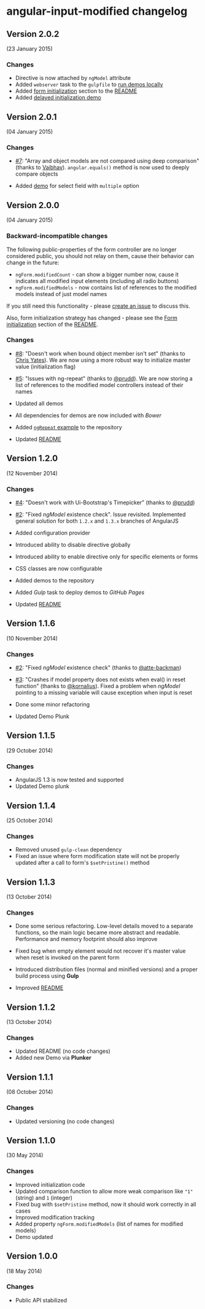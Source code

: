 # angular-input-modified changelog

## Version 2.0.2
(23 January 2015)

### Changes

- Directive is now attached by `ngModel` attribute
- Added `webserver` task to the `gulpfile` to [run demos locally][readme-faq-local-demos]
- Added [form initialization][readme-form-init] section to the [README][readme]
- Added [delayed initialization demo][demo-delayed-init]

## Version 2.0.1
(04 January 2015)

### Changes

- [\#7][issue-7]: "Array and object models are not compared using deep comparison"
  (thanks to [Vaibhav][user-vaibhavguptaIITD]).
  `angular.equals()` method is now used to deeply compare objects

- Added [demo][demo-select-multiple] for select field with `multiple` option

## Version 2.0.0
(04 January 2015)

### Backward-incompatible changes

The following public-properties of the form controller are no longer considered public,
you should not relay on them, cause their behavior can change in the future:

- `ngForm.modifiedCount` - can show a bigger number now, cause it indicates all modified input elements (including all radio buttons)
- `ngForm.modifiedModels` - now contains list of references to the modified models instead of just model names

If you still need this functionality - please [create an issue][new-issue] to discuss this.

Also, form initialization strategy has changed - please see the
[Form initialization][readme-form-init]
section of the [README][readme].

### Changes

- [\#8][issue-8]: "Doesn't work when bound object member isn't set"
  (thanks to [Chris Yates][user-cyates81]).
  We are now using a more robust way to initialize master value (initialization flag)

- [\#5][issue-5]: "Issues with ng-repeat"
  (thanks to [@prudd][user-prudd]).
  We are now storing a list of references to the modified model controllers instead of their names

- Updated all demos
- All dependencies for demos are now included with *Bower*
- Added [`ngRepeat` example][demo-ng-repeat] to the repository
- Updated [README][readme]

## Version 1.2.0
(12 November 2014)

### Changes

- [\#4][issue-4]: "Doesn't work with Ui-Bootstrap's Timepicker"
  (thanks to [@prudd][user-prudd])

- [\#2][issue-2]: "Fixed *ngModel* existence check".
  Issue revisited.
  Implemented general solution for both `1.2.x` and `1.3.x` branches of AngularJS

- Added configuration provider
- Introduced ability to disable directive globally
- Introduced ability to enable directive only for specific elements or forms
- CSS classes are now configurable
- Added demos to the repository
- Added *Gulp* task to deploy demos to *GitHub Pages*
- Updated [README][readme]

## Version 1.1.6
(10 November 2014)

### Changes

- [\#2][issue-2]: "Fixed *ngModel* existence check"
  (thanks to [@atte-backman][user-atte-backman])

- [\#3][issue-3]: "Crashes if model property does not exists when eval() in reset function"
  (thanks to [@kornalius][user-kornalius]).
  Fixed a problem when *ngModel* pointing to a missing variable will cause exception when input is reset

- Done some minor refactoring
- Updated Demo Plunk

## Version 1.1.5
(29 October 2014)

### Changes

- AngularJS 1.3 is now tested and supported
- Updated Demo plunk

## Version 1.1.4
(25 October 2014)

### Changes

- Removed unused `gulp-clean` dependency
- Fixed an issue where form modification state will not be properly updated after a call to form's `$setPristine()` method

## Version 1.1.3
(13 October 2014)

### Changes

- Done some serious refactoring.
  Low-level details moved to a separate functions, so the main logic became more abstract and readable.
  Performance and memory footprint should also improve

- Fixed bug when empty element would not recover it's master value when reset is invoked on the parent form
- Introduced distribution files (normal and minified versions) and a proper build process using **Gulp**
- Improved [README][readme]

## Version 1.1.2
(13 October 2014)

### Changes

- Updated README (no code changes)
- Added new Demo via **Plunker**

## Version 1.1.1
(08 October 2014)

### Changes

- Updated versioning (no code changes)

## Version 1.1.0
(30 May 2014)

### Changes

- Improved initialization code
- Updated comparison function to allow more weak comparison like `"1"` (string) and `1` (integer)
- Fixed bug with `$setPristine` method, now it should work correctly in all cases
- Improved modification tracking
- Added property `ngForm.modifiedModels` (list of names for modified models)
- Demo updated

## Version 1.0.0
(18 May 2014)

### Changes

- Public API stabilized


  <!-- *** LINKS *** -->

  [readme]: readme.md
  [new-issue]: https://github.com/betsol/angular-input-modified/issues/new

  <!-- Demos -->

  [demo-ng-repeat]:       http://betsol.github.io/angular-input-modified/ng-repeat/
  [demo-select-multiple]: http://betsol.github.io/angular-input-modified/select-multiple/
  [demo-delayed-init]:    http://betsol.github.io/angular-input-modified/delayed-init/

  <!-- Issues -->

  [issue-2]: https://github.com/betsol/angular-input-modified/pull/2
  [issue-3]: https://github.com/betsol/angular-input-modified/issues/3
  [issue-4]: https://github.com/betsol/angular-input-modified/issues/4
  [issue-5]: https://github.com/betsol/angular-input-modified/issues/5
  [issue-7]: https://github.com/betsol/angular-input-modified/issues/7
  [issue-8]: https://github.com/betsol/angular-input-modified/issues/8

  <!-- Users -->

  [user-atte-backman]: https://github.com/atte-backman
  [user-kornalius]: https://github.com/kornalius
  [user-prudd]: https://github.com/prudd
  [user-cyates81]: https://github.com/cyates81
  [user-vaibhavguptaIITD]: https://github.com/vaibhavguptaIITD

  [readme-form-init]: readme.md#form-initialization
  [readme-faq-local-demos]: readme.md#how-do-i-access-demos-locally
